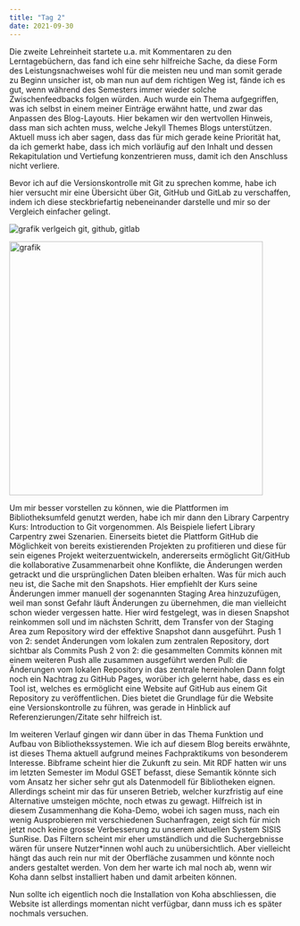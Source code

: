 ```yaml
---
title: "Tag 2"
date: 2021-09-30
---
```


Die zweite Lehreinheit startete u.a. mit Kommentaren zu den Lerntagebüchern, das fand ich eine sehr hilfreiche Sache, da diese Form des Leistungsnachweises wohl für die meisten neu und man somit gerade zu Beginn unsicher ist, ob man nun auf dem richtigen Weg ist, fände ich es gut, wenn während des Semesters immer wieder solche Zwischenfeedbacks folgen würden. Auch wurde ein Thema aufgegriffen, was ich selbst in einem meiner Einträge erwähnt hatte, und zwar das Anpassen des Blog-Layouts. Hier bekamen wir den wertvollen Hinweis, dass man sich achten muss, welche Jekyll Themes Blogs unterstützen. Aktuell muss ich aber sagen, dass das für mich gerade keine Priorität hat, da ich gemerkt habe, dass ich mich vorläufig auf den Inhalt und dessen Rekapitulation und Vertiefung konzentrieren muss, damit ich den Anschluss nicht verliere.

Bevor ich auf die Versionskontrolle mit Git zu sprechen komme, habe ich hier versucht mir eine Übersicht über Git, GitHub und GitLab zu verschaffen, indem ich diese steckbriefartig nebeneinander darstelle und mir so der Vergleich einfacher gelingt.

![grafik verlgeich git, github, gitlab](https://user-images.githubusercontent.com/90834619/136100630-657ecee9-6d91-489e-8690-86e31f41f59d.png)


<img width="454" alt="grafik" src="https://user-images.githubusercontent.com/90834619/136099069-5a5dfaaf-837f-4824-baa8-359dd4d52edd.png">


Um mir besser vorstellen zu können, wie die Plattformen im Bibliotheksumfeld genutzt werden, habe ich mir dann den Library Carpentry Kurs: Introduction to Git vorgenommen. Als Beispiele liefert Library Carpentry zwei Szenarien. Einerseits bietet die Plattform GitHub die Möglichkeit von bereits existierenden Projekten zu profitieren und diese für sein eigenes Projekt weiterzuentwickeln, andererseits ermöglicht Git/GitHub die kollaborative Zusammenarbeit ohne Konflikte, die Änderungen werden getrackt und die ursprünglichen Daten bleiben erhalten.
Was für mich auch neu ist, die Sache mit den Snapshots. Hier empfiehlt der Kurs seine Änderungen immer manuell der sogenannten Staging Area hinzuzufügen, weil man sonst Gefahr läuft Änderungen zu übernehmen, die man vielleicht schon wieder vergessen hatte. Hier wird festgelegt, was in diesen Snapshot reinkommen soll und im nächsten Schritt, dem Transfer von der Staging Area zum Repository wird der effektive Snapshot dann ausgeführt.
Push 1 von 2: sendet Änderungen vom lokalen zum zentralen Repository, dort sichtbar als Commits
Push 2 von 2: die gesammelten Commits können mit einem weiteren Push alle zusammen ausgeführt werden
Pull: die Änderungen vom lokalen Repository in das zentrale hereinholen
Dann folgt noch ein Nachtrag zu GitHub Pages, worüber ich gelernt habe, dass es ein Tool ist, welches es ermöglicht eine Website auf GitHub aus einem Git Repository zu veröffentlichen. Dies bietet die Grundlage für die Website eine Versionskontrolle zu führen, was gerade in Hinblick auf Referenzierungen/Zitate sehr hilfreich ist.

Im weiteren Verlauf gingen wir dann über in das Thema Funktion und Aufbau von Bibliothekssystemen. Wie ich auf diesem Blog bereits erwähnte, ist dieses Thema aktuell aufgrund meines Fachpraktikums von besonderem Interesse. Bibframe scheint hier die Zukunft zu sein. Mit RDF hatten wir uns im letzten Semester im Modul GSET befasst, diese Semantik könnte sich vom Ansatz her sicher sehr gut als Datenmodell für Bibliotheken eignen. Allerdings scheint mir das für unseren Betrieb, welcher kurzfristig auf eine Alternative umsteigen möchte, noch etwas zu gewagt.
Hilfreich ist in diesem Zusammenhang die Koha-Demo, wobei ich sagen muss, nach ein wenig Ausprobieren mit verschiedenen Suchanfragen, zeigt sich für mich jetzt noch keine grosse Verbesserung zu unserem aktuellen System SISIS SunRise. Das Filtern scheint mir eher umständlich und die Suchergebnisse wären für unsere Nutzer*innen wohl auch zu unübersichtlich. Aber vielleicht hängt das auch rein nur mit der Oberfläche zusammen und könnte noch anders gestaltet werden. Von dem her warte ich mal noch ab, wenn wir Koha dann selbst installiert haben und damit arbeiten können.

Nun sollte ich eigentlich noch die Installation von Koha abschliessen, die Website ist allerdings momentan nicht verfügbar, dann muss ich es später nochmals versuchen.

